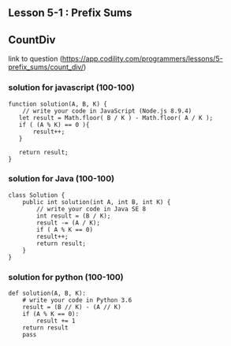 ## Lesson 5-1 : Prefix Sums
## CountDiv
link to question (https://app.codility.com/programmers/lessons/5-prefix_sums/count_div/)

### solution for javascript (100-100)
```
function solution(A, B, K) {
    // write your code in JavaScript (Node.js 8.9.4)
   let result = Math.floor( B / K ) - Math.floor( A / K );
   if ( (A % K) == 0 ){
       result++;
   }
   
   return result;
}

```

### solution for Java (100-100)
```
class Solution {
    public int solution(int A, int B, int K) {
        // write your code in Java SE 8
        int result = (B / K);
        result -= (A / K);
        if ( A % K == 0)
        result++;
        return result;
    }
}

```

### solution for python (100-100)
```
def solution(A, B, K):
    # write your code in Python 3.6
    result = (B // K) - (A // K)
    if (A % K == 0):
        result += 1
    return result
    pass
    
```
